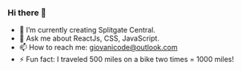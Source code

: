 ### Hi there 👋

- 🌱 I’m currently creating Splitgate Central.
- 💬 Ask me about ReactJs, CSS, JavaScript.
- 📫 How to reach me: giovanicode@outlook.com
- ⚡ Fun fact: I traveled 500 miles on a bike two times = 1000 miles!
